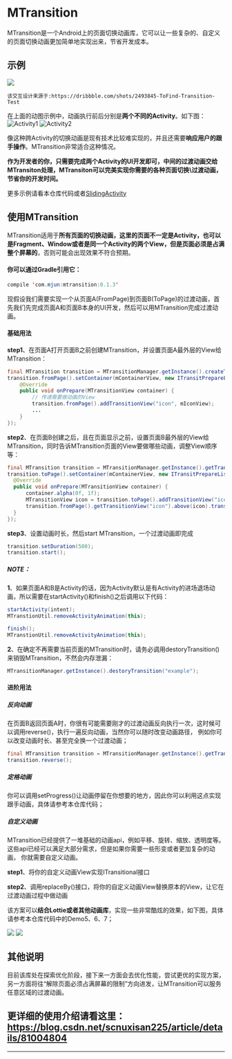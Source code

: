 MTransition
===========================
MTransition是一个Android上的页面切换动画库，它可以让一些复杂的、自定义的页面切换动画更加简单地实现出来，节省开发成本。

## 示例
![](/Introduction/1.gif)

`该交互设计来源于:https://dribbble.com/shots/2493845-ToFind-Transition-Test`  

在上面的动图示例中，动画执行前后分别是**两个不同的Activity**。如下图：  
![](/Introduction/1.png "Activity1") ![](/Introduction/2.png "Activity2")

像这种跨Activity的切换动画是现有技术比较难实现的，并且还需要**响应用户的跟手操作**。MTransition非常适合这种情况。

**作为开发者的你，只需要完成两个Activity的UI开发即可，中间的过渡动画交给MTransiton处理，MTransiton可以完美实现你需要的各种页面切换\过渡动画，节省你的开发时间。**

更多示例请看本仓库代码或者[SlidingActivity](https://github.com/HJ-Money/SlidingActivity)

## 使用MTransition

MTransition适用于**所有页面的切换动画，这里的页面不一定是Activity，也可以是Fragment、Window或者是同一个Activity的两个View，但是页面必须是占满整个屏幕的**，否则可能会出现效果不符合预期。

#### 你可以通过Gradle引用它：
```Java
compile 'com.mjun:mtransition:0.1.3'
```

现假设我们需要实现一个从页面A(FromPage)到页面B(ToPage)的过渡动画，首先我们先完成页面A和页面B本身的UI开发，然后可以用MTransition完成过渡动画。
#### 基础用法

**step1**、在页面A打开页面B之前创建MTransition，并设置页面A最外层的View给MTransition：
```Java
final MTransition transition = MTransitionManager.getInstance().createTransition("example");
transition.fromPage().setContainer(mContainerView, new ITransitPrepareListener() {
    @Override
    public void onPrepare(MTransitionView container) {
        // 传递需要做动画的View
        transition.fromPage().addTransitionView("icon", mIconView);
        ...
    }
});
```

**step2**、在页面B创建之后，且在页面显示之前，设置页面B最外层的View给MTransition，同时告诉MTransition页面的View要做哪些动画，调整View顺序等：
```Java
final MTransition transition = MTransitionManager.getInstance().getTransition("example");
transition.toPage().setContainer(mContainerView, new ITransitPrepareListener() {
  @Override
  public void onPrepare(MTransitionView container) {
      container.alpha(0f, 1f);
      MTransitionView icon = transition.toPage().addTransitionView("icon", mImageView);
      transition.fromPage().getTransitionView("icon").above(icon).transitTo(icon, true);
  }
});
```

**step3**、设置动画时长，然后start MTransition，一个过渡动画即完成
```Java
transition.setDuration(500);
transition.start();
```

##### NOTE：
**1**、如果页面A和B是Activity的话，因为Activity默认是有Activity的进场退场动画，所以需要在startActivity()和finish()之后调用以下代码：
```Java
startActivity(intent);
MTranstionUtil.removeActivityAnimation(this);
```

```Java
finish();
MTranstionUtil.removeActivityAnimation(this);
```

**2**、在确定不再需要当前页面的MTransition时，请务必调用destoryTransition()来销毁MTransition，不然会内存泄漏：
```Java
MTransitionManager.getInstance().destoryTransition("example");
```

#### 进阶用法
##### 反向动画
在页面B返回页面A时，你很有可能需要刚才的过渡动画反向执行一次，这时候可以调用reverse()，执行一遍反向动画，当然你可以随时改变动画路径，
例如你可以改变动画时长、甚至完全换一个过渡动画；
```Java
final MTransition transition = MTransitionManager.getInstance().getTransition("example");
transition.reverse();
```

##### 定格动画
你可以调用setProgress()让动画停留在你想要的地方，因此你可以利用这点实现跟手动画，具体请参考本仓库代码；

##### 自定义动画
MTransition已经提供了一堆基础的动画api，例如平移、旋转、缩放、透明度等。这些api已经可以满足大部分需求，但是如果你需要一些形变或者更加复杂的动画，
你就需要自定义动画。

**step1**、将你的自定义动画View实现ITransitional接口

**step2**、调用replaceBy()接口，将你的自定义动画View替换原本的View，让它在过渡动画过程中做动画

该方案可以**结合Lottie或者其他动画库**，实现一些非常酷炫的效果，如下图，具体请参考本仓库代码中的Demo5、6、7；

![](/Introduction/2.gif) ![](/Introduction/3.gif)

## 其他说明
目前该库处在探索优化阶段，接下来一方面会去优化性能，尝试更优的实现方案，另一方面将往“解除页面必须占满屏幕的限制”方向进发，让MTransition可以服务
任意区域的过渡动画。


## 更详细的使用介绍请看这里：https://blog.csdn.net/scnuxisan225/article/details/81004804


--------------------------------
